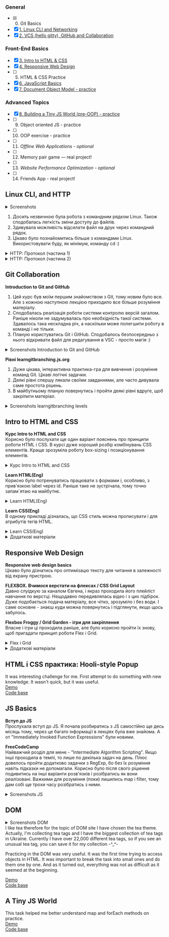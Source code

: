 ### General
- [x] 0. Git Basics
- [x] [1. Linux CLI and Networking](#linux-cli-and-http)
- [x] [2. VCS (hello gitty), GitHub and Collaboration](#git-collaboration)

### Front-End Basics
- [x] [3. Intro to HTML & CSS](#intro-to-html-and-css)
- [x] [4. Responsive Web Design](#responsive-web-design)
- [ ] 5. HTML & CSS Practice
- [x] [6. JavaScript Basics](#js-basics)
- [x] [7. Document Object Model - practice](#dom)
  
### Advanced Topics
- [x] [8. Building a Tiny JS World (pre-OOP) - practice](#a-tiny-js-world)
- [ ] 9. Object oriented JS - practice
- [ ] 10. OOP exercise - practice
- [ ] 11. *Offline Web Applications - optional*
- [ ] 12. Memory pair game — real project!
- [ ] 13. *Website Performance Optimization - optional*
- [ ] 14. Friends App - real project!

## Linux CLI, and HTTP
<details>
  <summary>Screenshots</summary>
  
![Quiz 1](https://github.com/Yanyshpolska/kottans-frontend/blob/main/task_linux_cli/Linux_quiz_1.jpg)
![Quiz 2](https://github.com/Yanyshpolska/kottans-frontend/blob/main/task_linux_cli/Linux_quiz_2.jpg)
![Quiz 3](https://github.com/Yanyshpolska/kottans-frontend/blob/main/task_linux_cli/Linux_quiz_3.jpg)
![Quiz 4](https://github.com/Yanyshpolska/kottans-frontend/blob/main/task_linux_cli/Linux_quiz_4.jpg)
</details>

1. Досить незвичною була робота з командним рядком Linux. Також сподобалась легкість зміни доступу до файлів.
2. Здивувала можливість відсилати файл на друк через командний рядок.
3. Цікаво було познайомитись більше з командами Linux. Використовувати буду, як мінімум, команду cd :)

<details>
  <summary>HTTP: Протокол (частина 1)</summary>
  
1. Новим був принцип роботи цього протоколу і його методи.<br>
2. Ознайомившись з кодами станів, тепер більше розумію помилку 404.<br>
3. Планую використовувати знання того як це працює вкупі, а в разі необхідності, буду поглиблювати свої знання. 
</details>

<details>
  <summary>HTTP: Протокол (частина 2)</summary>
  
1. Цікаво було дізнатись більше про реалізацію з'єднань, автентифікацію та гешування.<br>
2. Здивувала можливість керування кешуванням контенту і зі сторони сервера і клієнтом.<br>
3. Загалом, обидві частини статті систематизували і поглибили знання про протокол HTTP.
</details>

## Git Collaboration

**Introduction to Git and GitHub**<br>
1. Цей курс був моїм першим знайомством з Git, тому новим було все. Але з кожною наступною лекцією приходило все більше розуміння матеріалу.
2. Сподобалась реалізація роботи системи контролю версій загалом. Раніше ніколи не задумувалась про необхідність такої системи. Здавалось така нескладна річ, а наскільки може полегшити роботу в команді і не тільки.
3. Планую користуватись Git і GitHub. Сподобалось безпосередньо з нього відкривати файл для редагування в VSC - просто магія :)

<details>
  <summary>Screenshots Introduction to Git and GitHub</summary>
  
![Week 3](https://github.com/Yanyshpolska/kottans-frontend/blob/main/task_git_collaboration/week_3.jpg)
![Week 4](https://github.com/Yanyshpolska/kottans-frontend/blob/main/task_git_collaboration/week_4.jpg)
</details>

**Рівні  learngitbranching.js.org**<br>
1. Дуже цікава, інтерактивна практика-гра для вивчення і розуміння команд Git. Цікаві логічні задачки.
2. Деякі рівні спершу лякали своїми завданнями, але часто дивувала саме простота рішень.
3. В майбутньому планую повернутись і пройти деякі рівні вдруге, щоб закріпити матеріал.

<details>
  <summary>Screenshots learngitbranching levels</summary>
  
![Learngit 1](https://github.com/Yanyshpolska/kottans-frontend/blob/main/task_git_collaboration/learngit_1.jpg)
![Learngit 2](https://github.com/Yanyshpolska/kottans-frontend/blob/main/task_git_collaboration/learngit_2.jpg)
</details>

## Intro to HTML and CSS
**Курс Intro to HTML and CSS**<br>
Корисно було послухати ще один варіант пояснень про принципи роботи HTML і CSS. В курсі дуже хороший розбір комбінувань CSS елементів. Краще зрозуміла роботу box-sizing і позиціонування елементів.

<details>
  <summary>Курс Intro to HTML and CSS</summary> 
  
![HTML](https://github.com/Yanyshpolska/kottans-frontend/blob/main/task_html_css_intro/Week_1_HTML.jpg)
![CSS](https://github.com/Yanyshpolska/kottans-frontend/blob/main/task_html_css_intro/Week_2_CSS.jpg)
</details>

**Learn HTML(Eng)**<br>
Корисно було потренуватись працювати з формами і, особливо, з прив'язкою label через id. Раніше таке не зустрічала, тому точно запам`ятаю на майбутнє.

<details>
  <summary>Learn HTML(Eng)</summary> 
  
![Learn_HTML](https://github.com/Yanyshpolska/kottans-frontend/blob/main/task_html_css_intro/Learn_HTML.jpg)
</details>

**Learn CSS(Eng)**<br>
В одному прикладі дізналась, що CSS стиль можна прописувати і для атрибутів тегів HTML. 

<details>
  <summary>Learn CSS(Eng)</summary> 
  
![Learn_HTML](https://github.com/Yanyshpolska/kottans-frontend/blob/main/task_html_css_intro/Learn_CSS.jpg)
</details>

<details>
  <summary>Додаткові матеріали</summary>
  
- [x] HTML уроки (з 3 по 7 відео)
- [x] CSS уроки (з 9 по 15 відео)
- [x] Intro to HTML @github
- [x] Can't Unsee - brilliant and useful challenge
- [x] Publish your static web site using GitHub Pages
</details>

## Responsive Web Design

**Responsive web design basics**<br>
Цікаво було дізнатись про оптимізацю тексту для читання в залежності від екрану пристрою.

**FLEXBOX. Вчимося верстати на флексах / CSS Grid Layout**<br>
Давно слуідкую за каналом Євгена, і якраз проходила його плейліст навчання по верстці. Нещодавно передивлялась відео і з цих підбірок. Дуже подобається подача матеріалу, все чітко, зрозуміло і без води. І саме основне - знаєш куди можна повернутись і підглянути, якщо щось забулось.

**Flexbox Froggy / Grid Garden - ігри для закріплення**<br>
Власне і ігри ці проходила раніше, але було корисно пройти їх знову, щоб пригадати принцип роботи Flex і Grid.

<details>
  <summary>Flex і Grid</summary> 
  
![Flex](https://github.com/Yanyshpolska/kottans-frontend/blob/main/task_responsive_web_design/Flex.jpg)
![Grid](https://github.com/Yanyshpolska/kottans-frontend/blob/main/task_responsive_web_design/Grid.jpg)
</details>

<details>
  <summary>Додаткові матеріали</summary>
  
- [x] Specificity
- [x] Specificity calculator
- [x] 11 things I learned reading the flexbox spec
- [x] Flexbox Zombies (game) - дуже корисна гра, для розуміння роботи flex і запам'ятовування команд. 
- [x] HiDPI Screens and Web Development
</details>

## HTML і CSS практика: Hooli-style Popup

It was interesting challenge for me. First attempt to do something with new knowledge. It wasn't quick, but it was useful.<br>
[Demo](https://yanyshpolska.github.io/HWPopup/)<br>
[Code base](https://github.com/Yanyshpolska/HWPopup)

## JS Basics

**Вступ до JS**<br>
Прослухала вступ до JS. Я почала розбиратись з JS самостійно ще десь місяць тому, через це багато інформації в лекціях була вже знайома. А от "Immediately Invoked Function Expressions" були новими.

**FreeCodeCamp**<br>
Найважчий розділ для мене - "Intermediate Algorithm Scripting". Якщо інші проходила в темпі, то лише по декілька задач на день. Плюс довелось пройти додатково задачки з RegExp, бо без їх розуміння навіть підказки не допомагали. Корисно було після свого рішення подивитись на інші варіанти розв'язків і розібратись як вони реалізовані. Важкими для розуміння (поки) лишились map і filter, тому дам собі ще трохи часу розібратись з ними. 

<details>
  <summary>Screenshots JS</summary> 
  
![Coursera](https://github.com/Yanyshpolska/kottans-frontend/blob/main/task_js_basics/Week_4_JS.png)
![Basic JavaScript](https://github.com/Yanyshpolska/kottans-frontend/blob/main/task_js_basics/Basic_JavaScript.png)
![ES6](https://github.com/Yanyshpolska/kottans-frontend/blob/main/task_js_basics/ES6.png) 
![Basic Data Structures](https://github.com/Yanyshpolska/kottans-frontend/blob/main/task_js_basics/Basic_Data_Structures.png)  
![Basic Algorithm Scripting](https://github.com/Yanyshpolska/kottans-frontend/blob/main/task_js_basics/Basic_Algorithm_Scripting.png) 
![Functional Programming](https://github.com/Yanyshpolska/kottans-frontend/blob/main/task_js_basics/Functional_Programming.png) 
![Intermediate Algorithm Scripting](https://github.com/Yanyshpolska/kottans-frontend/blob/main/task_js_basics/Intermediate_Algorithm_Scripting.png)   
</details>

## DOM

<details>
  <summary>Screenshots DOM</summary> 
  
![Coursera](https://github.com/Yanyshpolska/kottans-frontend/blob/main/task_js_dom/Week_5_DOM.png) 
![Intermediate Algorithm Scripting](https://github.com/Yanyshpolska/kottans-frontend/blob/main/task_js_dom/Intermediate_Algorithm_Scripting.png)   
</details>
I like tea therefore for the topic of DOM site I have chosen the tea theme.<br>
Actually, I'm collecting tea tags and I have the biggest collection of tea tags in Ukraine. Currently I have over 22,000 different tea tags, so if you see an unusual tea tag, you can save it for my collection -^_^- <br>

Practicing in the DOM was very useful. It was the first time trying to access objects in HTML. It was important to break the task into small ones and do them one by one. And as it turned out, everything was not as difficult as it seemed at the beginning.<br>

[Demo](https://yanyshpolska.github.io/DOM/)<br>
[Code base](https://github.com/Yanyshpolska/DOM)

## A Tiny JS World
This task helped me better understand map and forEach methods on practice.<br>
[Demo](https://yanyshpolska.github.io/a-tiny-JS-world/)<br>
[Code base](https://github.com/Yanyshpolska/a-tiny-JS-world)
